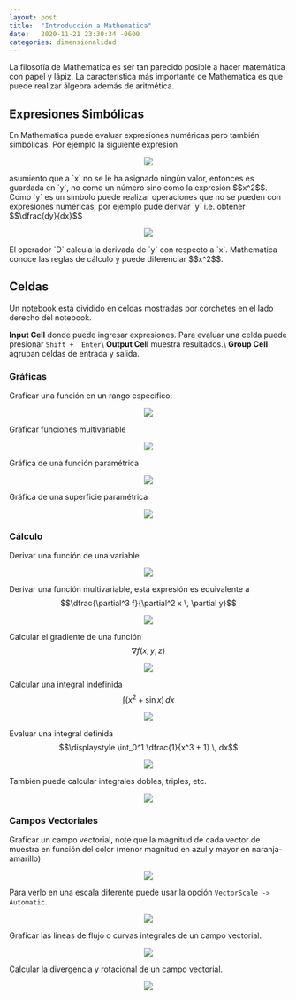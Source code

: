 ```yaml
---
layout: post
title:  "Introducción a Mathematica"
date:   2020-11-21 23:30:34 -0600
categories: dimensionalidad
---
```


La filosofía de Mathematica es ser tan parecido posible a hacer matemática con papel y lápiz. La característica más importante de Mathematica es que puede realizar álgebra además de aritmética.

## Expresiones Simbólicas
En Mathematica puede evaluar expresiones numéricas pero también simbólicas. Por ejemplo la siguiente expresión
<figure>
<center>
<img src='{{site.baseurl}}/assets/img/mathematica/expr.png'>
 </center>
</figure>
asumiento que a `x` no se le ha asignado ningún valor, entonces es guardada en  `y`, no como un número sino como la expresión $$x^2$$. Como `y` es un símbolo puede realizar operaciones que no se pueden con expresiones numéricas, por ejemplo pude derivar `y` i.e. obtener $$\dfrac{dy}{dx}$$
<figure>
<center>
<img src='{{site.baseurl}}/assets/img/mathematica/derivative.png'>
 </center>
</figure>
El operador `D` calcula la derivada de `y` con respecto a `x`. Mathematica conoce las reglas de cálculo y puede diferenciar $$x^2$$.

## Celdas
Un notebook está dividido en celdas mostradas por corchetes en el lado derecho del notebook.

**Input Cell** donde puede ingresar expresiones. Para evaluar una celda puede presionar `Shift +  Enter`\\
**Output Cell** muestra resultados.\\
**Group Cell** agrupan celdas de entrada y salida.

### Gráficas

Graficar una función en un rango específico:

<figure>
<center>
<img src='{{site.baseurl}}/assets/img/mathematica/plot1.png'>
 </center>
</figure>

Graficar funciones multivariable

<figure>
<center>
<img src='{{site.baseurl}}/assets/img/mathematica/plot2.png'>
 </center>
</figure>

Gráfica de una función paramétrica
<figure>
<center>
<img src='{{site.baseurl}}/assets/img/mathematica/plot3.png'>
 </center>
</figure>

Gráfica de una superficie paramétrica

<figure>
<center>
<img src='{{site.baseurl}}/assets/img/mathematica/plot4.png'>
 </center>
</figure>

### Cálculo

Derivar una función de una variable
<figure>
<center>
<img src='{{site.baseurl}}/assets/img/mathematica/plot5.png'>
 </center>
</figure>

Derivar una función multivariable, esta expresión es equivalente a $$\dfrac{\partial^3 f}{\partial^2 x \, \partial y}$$
<figure>
<center>
<img src='{{site.baseurl}}/assets/img/mathematica/plot6.png'>
 </center>
</figure>

Calcular el gradiente de una función $$\nabla f(x, y, z)$$
<figure>
<center>
<img src='{{site.baseurl}}/assets/img/mathematica/grad.png'>
 </center>
</figure>

Calcular una integral indefinida $$\displaystyle\int (x^2 + \sin x) \, dx$$
<figure>
<center>
<img src='{{site.baseurl}}/assets/img/mathematica/plot7.png'>
 </center>
</figure>

Evaluar una integral definida $$\displaystyle \int_0^1 \dfrac{1}{x^3 + 1} \, dx$$
<figure>
<center>
<img src='{{site.baseurl}}/assets/img/mathematica/plot8.png'>
 </center>
</figure>

También puede calcular integrales dobles, triples, etc.
<figure>
<center>
<img src='{{site.baseurl}}/assets/img/mathematica/plot9.png'>
 </center>
</figure>

### Campos Vectoriales

Graficar un campo vectorial, note que la magnitud de cada vector de muestra en función del color (menor magnitud en azul y mayor en naranja-amarillo)
<figure>
<center>
<img src='{{site.baseurl}}/assets/img/mathematica/vector1.png'>
 </center>
</figure>

Para verlo en una escala diferente puede usar la opción `VectorScale -> Automatic`.

<figure>
<center>
<img src='{{site.baseurl}}/assets/img/mathematica/vector2.png'>
 </center>
</figure>

Graficar las lineas de flujo o curvas integrales de un campo vectorial.
<figure>
<center>
<img src='{{site.baseurl}}/assets/img/mathematica/vector3.png'>
 </center>
</figure>

Calcular la divergencia y rotacional de un campo vectorial.

<figure>
<center>
<img src='{{site.baseurl}}/assets/img/mathematica/div_curl.png'>
 </center>
</figure>